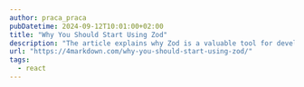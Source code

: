 ```yaml
---
author: praca_praca
pubDatetime: 2024-09-12T10:01:00+02:00
title: "Why You Should Start Using Zod"
description: "The article explains why Zod is a valuable tool for developers, especially when working with TypeScript. Zod simplifies validation, improves type safety, and reduces boilerplate code. It allows developers to define schemas and infer TypeScript types from them, making code easier to maintain and more reliable. The article also shows how Zod enhances developer productivity in scenarios like form validation and contract sharing between frontend and backend."
url: "https://4markdown.com/why-you-should-start-using-zod/"
tags:
  - react
---
```

